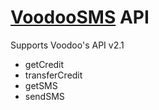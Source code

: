 [VoodooSMS](http://www.voodoosms.com/) API
===============

Supports Voodoo's API v2.1

- getCredit
- transferCredit
- getSMS
- sendSMS
